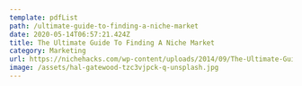 ```yaml
---
template: pdfList
path: /ultimate-guide-to-finding-a-niche-market
date: 2020-05-14T06:57:21.424Z
title: The Ultimate Guide To Finding A Niche Market
category: Marketing
url: https://nichehacks.com/wp-content/uploads/2014/09/The-Ultimate-Guide-To-Finding-A-Niche-Market-PDF.pdf
image: /assets/hal-gatewood-tzc3vjpck-q-unsplash.jpg
---
```

